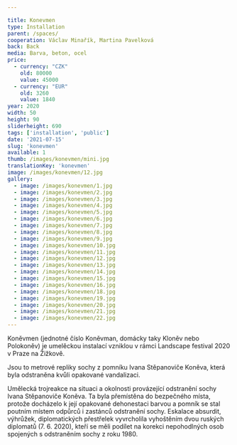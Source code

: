 ```yaml
---

title: Konevmen
type: Installation
parent: /spaces/
cooperation: Václav Minařík, Martina Pavelková
back: Back
media: Barva, beton, ocel
price:
  - currency: "CZK"
    old: 80000
    value: 45000
  - currency: "EUR"
    old: 3260
    value: 1840
year: 2020
width: 50
height: 90
sliderheight: 690
tags: ['installation', 'public']
date: '2021-07-15'
slug: 'konevmen'
available: 1
thumb: /images/konevmen/mini.jpg
translationKey: 'konevmen'
image: /images/konevmen/12.jpg
gallery:
  - image: /images/konevmen/1.jpg
  - image: /images/konevmen/2.jpg
  - image: /images/konevmen/3.jpg
  - image: /images/konevmen/4.jpg
  - image: /images/konevmen/5.jpg
  - image: /images/konevmen/6.jpg
  - image: /images/konevmen/7.jpg
  - image: /images/konevmen/8.jpg
  - image: /images/konevmen/9.jpg
  - image: /images/konevmen/10.jpg
  - image: /images/konevmen/11.jpg
  - image: /images/konevmen/12.jpg
  - image: /images/konevmen/13.jpg
  - image: /images/konevmen/14.jpg
  - image: /images/konevmen/15.jpg
  - image: /images/konevmen/16.jpg
  - image: /images/konevmen/18.jpg
  - image: /images/konevmen/19.jpg
  - image: /images/konevmen/20.jpg
  - image: /images/konevmen/21.jpg
  - image: /images/konevmen/22.jpg
---
```

Koněvmen (jednotné číslo Koněvman, domácky taky Kloněv nebo Polokoněv) je umelěckou instalací vzniklou v rámci Landscape festival 2020 v Praze na Žižkově.

Jsou to metrové repliky sochy z pomníku Ivana Stěpanoviče Koněva, která byla odstraněna kvůli opakované vandalizaci. 

Umělecká trojreakce na situaci a okolnosti provázející odstranění sochy Ivana Stěpanoviče Koněva. Ta byla přemístěna do bezpečného místa, protože docházelo k její opakované dehonestaci barvou a pomník se stal poutním místem odpůrců i zastánců odstranění sochy. Eskalace absurdit, výhrůžek, diplomatických přestřelek vyvrcholila vyhoštěním dvou ruských diplomatů (7. 6. 2020), kteří se měli podílet na korekci nepohodlných osob spojených s odstraněním sochy z roku 1980. 
